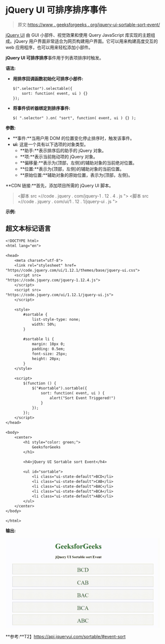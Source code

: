 # jQuery UI 可排序排序事件

> 原文:[https://www . geeksforgeeks . org/jquery-ui-sortable-sort-event/](https://www.geeksforgeeks.org/jquery-ui-sortable-sort-event/)

[jQuery UI](https://www.geeksforgeeks.org/jquery-ui-introduction/) 由 GUI 小部件、视觉效果和使用 Query JavaScript 库实现的主题组成。jQuery 用户界面非常适合为网页构建用户界面。它可以用来构建高度交互的 web 应用程序，也可以用来轻松添加小部件。

**jQuery UI 可排序排序**事件用于列表项排序时触发。

**语法:**

*   **用排序回调函数初始化可排序小部件:**

    ```
    $(".selector").selectable({
        sort: function( event, ui ) {}
    });
    ```

*   **将事件侦听器绑定到排序事件:**

    ```
    $( ".selector" ).on( "sort", function( event, ui ) {} );
    ```

**参数:**

*   **事件:**当用户用 DOM 的位置变化停止排序时，触发该事件。
*   **ui:** 这是一个具有以下选项的对象类型。
    *   **助手:**表示排序后的助手的 jQuery 对象。
    *   **项:**表示当前拖动项的 jQuery 对象。
    *   **偏移量:**表示为{顶部，左侧}的辅助对象的当前绝对位置。
    *   **位置:**表示为{顶部，左侧}的辅助对象的当前位置。
    *   **原始位置:**辅助对象的原始位置，表示为{顶部，左侧}。

**CDN 链接:**首先，添加项目所需的 jQuery UI 脚本。

> <link rel="”stylesheet”" href="”//code.jquery.com/ui/1.12.1/themes/smoothness/jquery-ui.css”">
> <脚本 src =//code . jquery . com/jquery-1 . 12 . 4 . js "></脚本>
> <脚本 src =//code . jquery . com/ui/1 . 12 . 1/jquery-ui . js "></脚本>

**示例:**

## 超文本标记语言

```
<!DOCTYPE html>
<html lang="en">

<head>
    <meta charset="utf-8">
    <link rel="stylesheet" href=
"https//code.jquery.com/ui/1.12.1/themes/base/jquery-ui.css">
    <script src=
"https://code.jquery.com/jquery-1.12.4.js">
    </script>
    <script src=
"https://code.jquery.com/ui/1.12.1/jquery-ui.js">
    </script>

    <style>
        #sortable {
            list-style-type: none;
            width: 50%;
        }

        #sortable li {
            margin: 10px 0;
            padding: 0.5em;
            font-size: 25px;
            height: 20px;
        }
    </style>

    <script>
        $(function () {
            $("#sortable").sortable({
                sort: function( event, ui ) {
                    alert("Sort Event Triggered!")
                }
            });
        });
    </script>
</head>

<body>
    <center>
        <h1 style="color: green;">
            GeeksforGeeks
        </h1>

        <h4>jQuery UI Sortable sort Event</h4>

        <ul id="sortable">
            <li class="ui-state-default">BCD</li>
            <li class="ui-state-default">CAB</li>
            <li class="ui-state-default">BAC</li>
            <li class="ui-state-default">BCA</li>
            <li class="ui-state-default">ABC</li>
        </ul>
    </center>
</body>

</html>
```

**输出:**

![](img/7fac4369671fc1593b7f64bc792fab76.png)

**参考:**T2】https://api.jqueryui.com/sortable/#event-sort